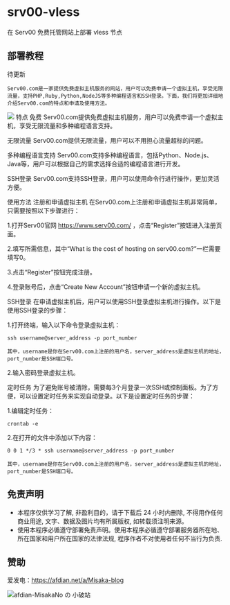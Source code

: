 # srv00-vless

在 Serv00 免费托管网站上部署 vless 节点

## 部署教程

待更新

    Serv00.com是一家提供免费虚拟主机服务的网站，用户可以免费申请一个虚拟主机，享受无限流量，支持PHP,Ruby,Python,NodeJS等多种编程语言和SSH登录。下面，我们将更加详细地介绍Serv00.com的特点和申请及使用方法。


![](https://img.baxx.eu.org/202304142337704.png)
特点 
免费 
    Serv00.com提供免费虚拟主机服务，用户可以免费申请一个虚拟主机，享受无限流量和多种编程语言支持。 

无限流量
    Serv00.com提供无限流量，用户可以不用担心流量超标的问题。 

多种编程语言支持
    Serv00.com支持多种编程语言，包括Python、Node.js、Java等，用户可以根据自己的需求选择合适的编程语言进行开发。 

SSH登录
    Serv00.com支持SSH登录，用户可以使用命令行进行操作，更加灵活方便。 

使用方法
注册和申请虚拟主机 
    在Serv00.com上注册和申请虚拟主机非常简单，只需要按照以下步骤进行： 

1.打开Serv00官网 https://www.serv00.com/ ，点击“Register”按钮进入注册页面。 

2.填写所需信息，其中“What is the cost of hosting on serv00.com?”一栏需要填写0。 

3.点击“Register”按钮完成注册。 

4.登录账号后，点击“Create New Account”按钮申请一个新的虚拟主机。 

SSH登录
    在申请虚拟主机后，用户可以使用SSH登录虚拟主机进行操作。以下是使用SSH登录的步骤： 

1.打开终端，输入以下命令登录虚拟主机： 

```ssh username@server_address -p port_number```

    其中，username是你在Serv00.com上注册的用户名，server_address是虚拟主机的地址，port_number是SSH端口号。

2.输入密码登录虚拟主机。

定时任务
    为了避免账号被清除，需要每3个月登录一次SSH或控制面板。为了方便，可以设置定时任务来实现自动登录。以下是设置定时任务的步骤：

1.编辑定时任务：

```crontab -e```

2.在打开的文件中添加以下内容：

```0 0 1 */3 * ssh username@server_address -p port_number```

    其中，username是你在Serv00.com上注册的用户名，server_address是虚拟主机的地址，port_number是SSH端口号。

## 免责声明

* 本程序仅供学习了解, 非盈利目的，请于下载后 24 小时内删除, 不得用作任何商业用途, 文字、数据及图片均有所属版权, 如转载须注明来源。
* 使用本程序必循遵守部署免责声明。使用本程序必循遵守部署服务器所在地、所在国家和用户所在国家的法律法规, 程序作者不对使用者任何不当行为负责.

## 赞助

爱发电：https://afdian.net/a/Misaka-blog

![afdian-MisakaNo の 小破站](https://user-images.githubusercontent.com/122191366/211533469-351009fb-9ae8-4601-992a-abbf54665b68.jpg)
